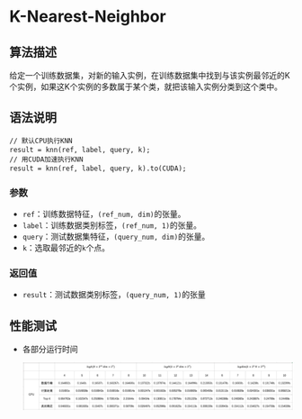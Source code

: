 # K-Nearest-Neighbor

## 算法描述

给定一个训练数据集，对新的输入实例，在训练数据集中找到与该实例最邻近的K个实例，如果这K个实例的多数属于某个类，就把该输入实例分类到这个类中。

## 语法说明

```
// 默认CPU执行KNN
result = knn(ref, label, query, k);
// 用CUDA加速执行KNN
result = knn(ref, label, query, k).to(CUDA);
```

### 参数

* `ref`：训练数据特征，`(ref_num, dim)`的张量。
* `label`：训练数据类别标签，`(ref_num, 1)`的张量。
* `query`：测试数据集特征，`(query_num, dim)`的张量。
* `k`：选取最邻近的`k`个点。

### 返回值

* `result`：测试数据类别标签，`(query_num, 1)`的张量

## 性能测试

* 各部分运行时间

  ![图1 实验数据](../images/knn-time.png)